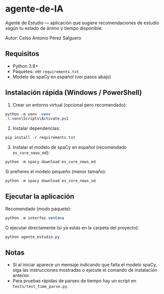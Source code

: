 # agente-de-IA

Agente de Estudio — aplicación que sugiere recomendaciones de estudio según tu estado de ánimo y tiempo disponible.

Autor: Celso Antonio Pérez Salguero

## Requisitos

- Python 3.8+
- Paquetes: ver `requirements.txt`
- Modelo de spaCy en español (ver pasos abajo)

## Instalación rápida (Windows / PowerShell)

1. Crear un entorno virtual (opcional pero recomendado):

```powershell
python -m venv .venv
.\.venv\Scripts\Activate.ps1
```

2. Instalar dependencias:

```powershell
pip install -r requirements.txt
```

3. Instalar el modelo de spaCy en español (recomendado `es_core_news_md`):

```powershell
python -m spacy download es_core_news_md
```

Si prefieres el modelo pequeño (menor tamaño):

```powershell
python -m spacy download es_core_news_sm
```

## Ejecutar la aplicación

Recomendado (modo paquete):

```powershell
python -m interfaz.ventana
```

O ejecutar directamente (si ya estás en la carpeta del proyecto):

```powershell
python agente_estudio.py
```

## Notas
- Si al iniciar aparece un mensaje indicando que falta el modelo spaCy, siga las instrucciones mostradas o ejecute el comando de instalación anterior.
- Para pruebas rápidas de parseo de tiempo hay un script en `tests/test_time_parse.py`.
